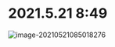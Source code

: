# 2021.5.21 8:49

![image-20210521085018276](C:\Users\22112\AppData\Roaming\Typora\typora-user-images\old_images\image-20210521085018276.png)



